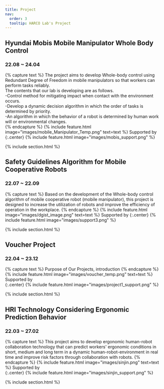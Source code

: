```yaml
---
title: Project
nav:
  order: 3
  tooltip: HARCO Lab's Project
---
```




## Hyundai Mobis Mobile Manipulator Whole Body Control
### 22.08 ~ 24.04
{% capture text %}
The project aims to develop Whole-body control using Redundant Degree of Freedom in mobile manipulators so that workers can perform tasks reliably.  
The contents that our lab is developing are as follows.  
-Control method for mitigating impact when contact with the environment occurs.  
-Develop a dynamic decision algorithm in which the order of tasks is determined by priority.  
-An algorithm in which the behavior of a robot is determined by human work will or environmental changes.  
{% endcapture %}
{%
  include feature.html
  image="images/mobile_Manipulator_Temp.png"
  text=text
%}
Supported by 
{:.center}
{%
  include feature.html
  image="images/mobis_support.png"
%}

{% include section.html %}



## Safety Guidelines Algorithm for Mobile Cooperative Robots 
### 22.07 ~ 22.09
{% capture text %}
Based on the development of the Whole-body control algorithm of mobile cooperative robot (mobile manipulator), this project is designed to increase the utilization of robots and improve the efficiency of operation in the workplace.
{% endcapture %}
{%
  include feature.html
  image="images/dgist_image.png"
  text=text
%}
Supported by 
{:.center}
{%
  include feature.html
  image="images/support3.png"
%}

{% include section.html %}



## Voucher Project 
### 22.04 ~ 23.12  
{% capture text %}
Purpose of Our Projects, introduction
{% endcapture %}
{%
  include feature.html
  image="images/voucher_temp.png"
  text=text
%}
Supported by  
{:.center}
{%
  include feature.html
  image="images/project1_support.png"
%}

{% include section.html %}



## HRI Technology Considering Ergonomic Prediction Behavior 
### 22.03 ~ 27.02  
{% capture text %}
This project aims to develop ergonomic human-robot collaboration technology that can predict workers' ergonomic conditions in short, medium and long term in a dynamic human-robot-environment in real time and improve risk factors through collaboration with robots.
{% endcapture %}
{%
  include feature.html
  image="images/sinjin.png"
  text=text
%}
Supported by  
{:.center}
{%
  include feature.html
  image="images/sinjin_support.png"
%}

{% include section.html %}



























<!-- {%
  include gallery.html
  style="square"

  image1="images/hexar.png"
  tooltip1="Hexar Humancare"

  image2="images/harc.png"
  tooltip2="harcolab"

  image3="images/kuka_innovation.png"
  tooltip3="After winning the KUKA INNOVATION AWARD 2018"
%} -->
  
